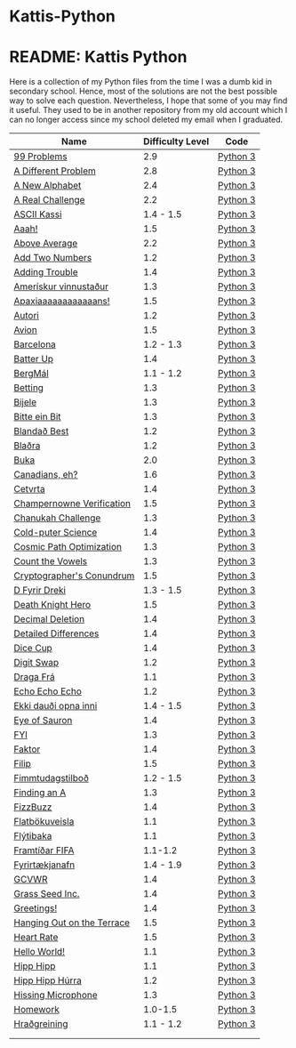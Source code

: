 # Kattis-Python
<html>
  <head>
    <h1> README: Kattis Python 
    </h1>
  </head>
  <body>
    Here is a collection of my Python files from the time I was a dumb kid in secondary school. 
    Hence, most of the solutions are not the best possible way to solve each question. 
    Nevertheless, I hope that some of you may find it useful. They used to be in another repository from my old account which I can no longer access since my school deleted my email when I graduated. 
  </body>
</html>


| Name          | Difficulty Level | Code    |
| ------------- | ---------------- |---------|
|[99 Problems](https://open.kattis.com/problems/99problems)|2.9|[Python 3](https://github.com/szczeryl/Kattis-Python/blob/main/src/99%20Problems.py)|
|[A Different Problem](https://open.kattis.com/problems/different)|2.8|[Python 3](https://github.com/szczeryl/Kattis-Python/blob/main/src/A%20Different%20Problem.py)|
|[A New Alphabet](https://open.kattis.com/problems/anewalphabet)| 2.4            |[Python 3](https://github.com/szczeryl/Kattis-Python/blob/main/src/A%20New%20Alphabet.py)|
|[A Real Challenge](https://open.kattis.com/problems/areal) | 2.2 |[Python 3](https://github.com/szczeryl/Kattis-Python/blob/main/src/A%20Real%20Challenge.py)|
|[ASCII Kassi](https://open.kattis.com/problems/asciikassi)   |  1.4 - 1.5       |[Python 3](https://github.com/szczeryl/Kattis-Python/blob/main/src/ASCII%20Kassi.py) |
|[Aaah!](https://open.kattis.com/problems/aaah)|1.5|[Python 3](https://github.com/szczeryl/Kattis-Python/blob/main/src/Aaah!.py)|
|[Above Average](https://open.kattis.com/problems/aboveaverage)|2.2|[Python 3](https://github.com/szczeryl/Kattis-Python/blob/main/src/Above%20Average.py)|
|[Add Two Numbers](https://open.kattis.com/problems/addtwonumbers)|1.2|[Python 3](https://github.com/szczeryl/Kattis-Python/blob/main/src/Add%20Two%20Numbers.py)|
|[Adding Trouble](https://open.kattis.com/problems/addingtrouble)|1.4|[Python 3](https://github.com/szczeryl/Kattis-Python/blob/main/src/Adding%20Trouble.py)|
|[Amerískur vinnustaður](https://open.kattis.com/problems/ameriskur)|1.3|[Python 3](https://github.com/szczeryl/Kattis-Python/blob/main/src/Amer%C3%ADskur%20vinnusta%C3%B0ur.py)|
|[Apaxiaaaaaaaaaaaans!](https://open.kattis.com/problems/apaxiaaans)|1.5|[Python 3](https://github.com/szczeryl/Kattis-Python/blob/main/src/Apaxiaaaaaaaaaaaans!.py)|
|[Autori](https://open.kattis.com/problems/autori)|1.2|[Python 3](https://github.com/szczeryl/Kattis-Python/blob/main/src/Autori.py)|
|[Avion](https://open.kattis.com/problems/avion)|1.5|[Python 3](https://github.com/szczeryl/Kattis-Python/blob/main/src/Avion.py)|
|[Barcelona](https://open.kattis.com/problems/barcelona)|1.2 - 1.3|[Python 3](https://github.com/szczeryl/Kattis-Python/blob/main/src/Barcelona.py)|
|[Batter Up](https://open.kattis.com/problems/batterup)| 1.4|[Python 3](https://github.com/szczeryl/Kattis-Python/blob/main/src/Batter%20Up.py)|
|[BergMál](https://open.kattis.com/problems/bergmal)| 1.1 - 1.2|[Python 3](https://github.com/szczeryl/Kattis-Python/blob/main/src/BergM%C3%A1l.py)|
|[Betting](https://open.kattis.com/problems/betting)| 1.3|[Python 3](https://open.kattis.com/problems/betting.py)|
|[Bijele](https://open.kattis.com/problems/bijele)|1.3|[Python 3](https://github.com/szczeryl/Kattis-Python/blob/main/src/Bijele.py)|
|[Bitte ein Bit](https://open.kattis.com/problems/bitteeinbit)|1.3|[Python 3](https://github.com/szczeryl/Kattis-Python/blob/main/src/Bitte%20ein%20Bit.py)|
|[Blandað Best](https://open.kattis.com/problems/blandadbest)|1.2|[Python 3](https://github.com/szczeryl/Kattis-Python/blob/main/src/Blanda%C3%B0%20Best.py)|
|[Blaðra](https://open.kattis.com/problems/bladra2)|1.2|[Python 3](https://github.com/szczeryl/Kattis-Python/blob/main/src/Bla%C3%B0ra.py)|
|[Buka](https://open.kattis.com/problems/buka)|2.0|[Python 3](https://github.com/szczeryl/Kattis-Python/blob/main/src/Buka.py)|
|[Canadians, eh?](https://open.kattis.com/problems/canadianseh)|1.6|[Python 3](https://github.com/szczeryl/Kattis-Python/blob/main/src/Canadians%2C%20eh%3F.py)|
|[Cetvrta](https://open.kattis.com/problems/cetvrta)|1.4|[Python 3](https://github.com/szczeryl/Kattis-Python/blob/main/src/Cetvrta.py)|
|[Champernowne Verification](https://open.kattis.com/problems/champernowneverification)|1.5|[Python 3](https://github.com/szczeryl/Kattis-Python/blob/main/src/Champernowne%20Verification.py)|
|[Chanukah Challenge](https://open.kattis.com/problems/chanukah)|1.3|[Python 3](https://github.com/szczeryl/Kattis-Python/blob/main/src/Chanukah%20Challenge.py)|
|[Cold-puter Science](https://open.kattis.com/problems/cold)|1.4|[Python 3](https://github.com/szczeryl/Kattis-Python/blob/main/src/Cold-puter%20Science.py)|
|[Cosmic Path Optimization](https://open.kattis.com/problems/cosmicpathoptimization)|1.3|[Python 3](https://github.com/szczeryl/Kattis-Python/blob/main/src/Cosmic%20Path%20Optimization.py)|
|[Count the Vowels](https://open.kattis.com/problems/countthevowels)|1.3|[Python 3](https://github.com/szczeryl/Kattis-Python/blob/main/src/Count%20the%20Vowels.py)|
|[Cryptographer's Conundrum](https://open.kattis.com/problems/conundrum)|1.5|[Python 3](https://github.com/szczeryl/Kattis-Python/blob/main/src/Cryptographer's%20Conundrum.py)|
|[D Fyrir Dreki](https://open.kattis.com/problems/dfyrirdreki)|1.3 - 1.5|[Python 3](https://github.com/szczeryl/Kattis-Python/blob/main/src/D%20Fyrir%20Dreki.py)|
|[Death Knight Hero](https://open.kattis.com/problems/deathknight)|1.5|[Python 3](https://github.com/szczeryl/Kattis-Python/blob/main/src/Death%20Knight%20Hero.py)|
|[Decimal Deletion](https://open.kattis.com/problems/decimaldeletion)|1.4|[Python 3](https://github.com/szczeryl/Kattis-Python/blob/main/src/Decimal%20Deletion.py)|
|[Detailed Differences](https://open.kattis.com/problems/detaileddifferences)|1.4|[Python 3](https://github.com/szczeryl/Kattis-Python/blob/main/src/Detailed%20Differences.py)|
|[Dice Cup](https://open.kattis.com/problems/dicecup)|1.4|[Python 3](https://github.com/szczeryl/Kattis-Python/blob/main/src/Dice%20Cup.py)|
|[Digit Swap](https://open.kattis.com/problems/digitswap)|1.2|[Python 3](https://github.com/szczeryl/Kattis-Python/blob/main/src/Digit%20Swap.py)|
|[Draga Frá](https://open.kattis.com/problems/dragafra)|1.1|[Python 3](https://github.com/szczeryl/Kattis-Python/blob/main/src/Draga%20Fr%C3%A1.py)|
|[Echo Echo Echo](https://open.kattis.com/problems/echoechoecho)|1.2|[Python 3](https://github.com/szczeryl/Kattis-Python/blob/main/src/Echo%20Echo%20Echo.py)|
|[Ekki dauði opna inni](https://open.kattis.com/problems/ekkidaudi)|1.4 - 1.5|[Python 3](https://github.com/szczeryl/KattisPython/blob/main/src/Ekki%20dau%C3%B0i%20opna%20inni.py)|
|[Eye of Sauron](https://open.kattis.com/problems/eyeofsauron)| 1.4|[Python 3](https://github.com/szczeryl/Kattis-Python/blob/main/src/Eye%20of%20Sauron.py)|
|[FYI](https://open.kattis.com/problems/fyi)|1.3|[Python 3](https://github.com/szczeryl/Kattis-Python/blob/main/src/FYI.py)|
|[Faktor](https://open.kattis.com/problems/faktor)|1.4|[Python 3](https://github.com/szczeryl/Kattis-Python/blob/main/src/Faktor.py)|
|[Filip](https://open.kattis.com/problems/filip)|1.5|[Python 3](https://github.com/szczeryl/Kattis-Python/blob/main/src/Filip.py)|
|[Fimmtudagstilboð](https://open.kattis.com/problems/fimmtudagstilbod)|1.2 - 1.5|[Python 3](https://github.com/szczeryl/Kattis-Python/blob/main/src/Fimmtudagstilbo%C3%B0.py)|
|[Finding an A](https://open.kattis.com/problems/findingana)|1.3|[Python 3](https://github.com/szczeryl/Kattis-Python/blob/main/src/Finding%20an%20A.py)|
|[FizzBuzz](https://open.kattis.com/problems/fizzbuzz)|1.4|[Python 3](https://github.com/szczeryl/Kattis-Python/blob/main/src/FizzBuzz.py)|
|[Flatbökuveisla](https://open.kattis.com/problems/flatbokuveisla)|1.1|[Python 3](https://github.com/szczeryl/Kattis-Python/blob/main/src/Flatb%C3%B6kuveisla.py)|
|[Flýtibaka](https://open.kattis.com/problems/flytibaka)|1.1|[Python 3](https://github.com/szczeryl/Kattis-Python/blob/main/src/Fl%C3%BDtibaka.py)|
|[Framtíðar FIFA](https://open.kattis.com/problems/fifa)|1.1-1.2|[Python 3](https://github.com/szczeryl/Kattis-Python/blob/main/src/Framt%C3%AD%C3%B0ar%20FIFA.py)|
|[Fyrirtækjanafn](https://open.kattis.com/problems/fyrirtaekjanafn)|1.4 - 1.9|[Python 3](https://github.com/szczeryl/Kattis-Python/blob/main/src/Fyrirt%C3%A6kjanafn.py)|
|[GCVWR](https://open.kattis.com/problems/gcvwr)|1.4|[Python 3](https://github.com/szczeryl/Kattis-Python/blob/main/src/GCVWR.py)|
|[Grass Seed Inc.](https://open.kattis.com/problems/grassseed)|1.4|[Python 3](https://github.com/szczeryl/Kattis-Python/blob/main/src/Grass%20Seed%20Inc.py)|
|[Greetings!](https://open.kattis.com/problems/greetings2)|1.4|[Python 3](https://github.com/szczeryl/Kattis-Python/blob/main/src/Greetings.py)|
|[Hanging Out on the Terrace](https://open.kattis.com/problems/hangingout)|1.5|[Python 3](https://github.com/szczeryl/Kattis-Python/blob/main/src/Hanging%20Out%20on%20the%20Terrace.py)|
|[Heart Rate](https://open.kattis.com/problems/heartrate)|1.5|[Python 3](https://github.com/szczeryl/Kattis-Python/blob/main/src/Heart%20Rate.py)|
|[Hello World!](https://open.kattis.com/problems/hello)|1.1|[Python 3](https://github.com/szczeryl/Kattis-Python/blob/main/src/Hello%20World!.py)|
|[Hipp Hipp](https://open.kattis.com/problems/hipphipp)|1.1|[Python 3](https://github.com/szczeryl/Kattis-Python/blob/main/src/Hipp%20Hipp.py)|
|[Hipp Hipp Húrra](https://open.kattis.com/problems/hipphipphurra)|1.2|[Python 3](https://github.com/szczeryl/Kattis-Python/blob/main/src/Hipp%20Hipp%20H%C3%BArra.py)|
|[Hissing Microphone](https://open.kattis.com/problems/hissingmicrophone)|1.3|[Python 3](https://github.com/szczeryl/Kattis-Python/blob/main/src/Hissing%20Microphone.py)|
|[Homework](https://open.kattis.com/problems/heimavinna)|1.0-1.5|[Python 3](https://github.com/szczeryl/Kattis-Python/blob/main/src/Homework.py)|
|[Hraðgreining](https://open.kattis.com/problems/hradgreining)|1.1 - 1.2|[Python 3](https://github.com/szczeryl/Kattis-Python/blob/main/src/Hra%C3%B0greining.py)|
|               |                  |         |
|               |                  |         |

